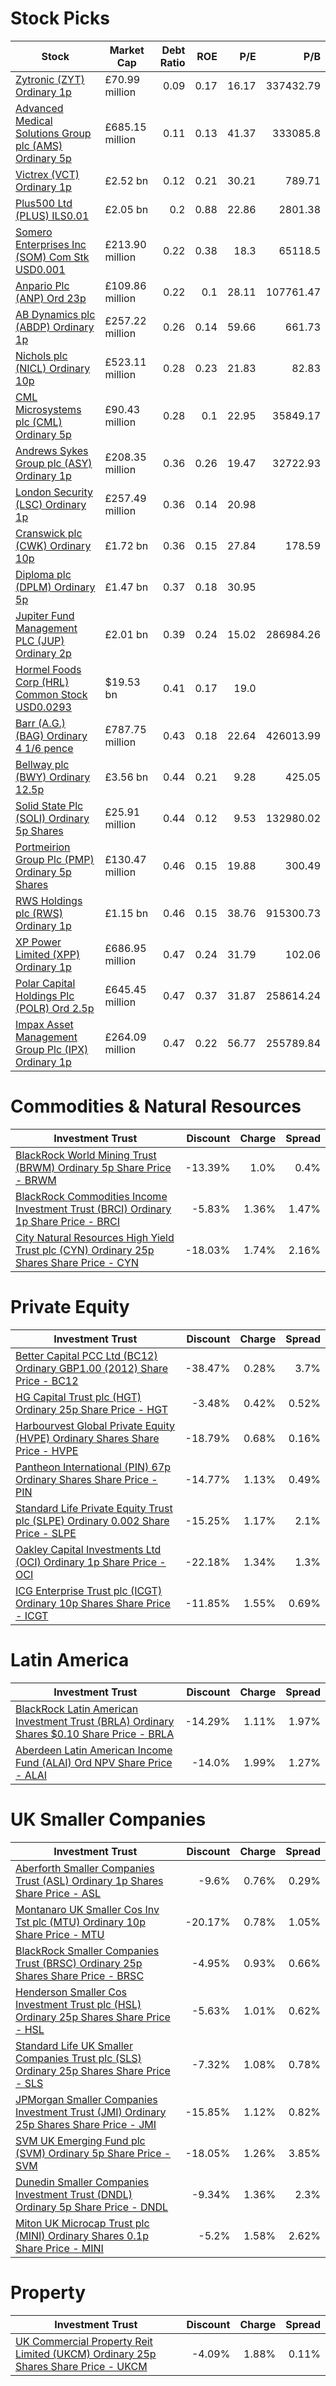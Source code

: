  
# Stock Picks
| Stock | Market Cap | Debt Ratio | ROE | P/E | P/B |
| ----- | ---------- | ----------:| ---:| ---:| ---:|
[Zytronic (ZYT) Ordinary 1p](http://www.hl.co.uk/shares/shares-search-results/z/zytronic-ordinary-1p "URL")|£70.99 million|0.09|0.17|16.17|337432.79|
[Advanced Medical Solutions Group plc (AMS) Ordinary 5p](http://www.hl.co.uk/shares/shares-search-results/a/advanced-medical-solutions-group-ord-5p "URL")|£685.15 million|0.11|0.13|41.37|333085.8|
[Victrex (VCT) Ordinary 1p](http://www.hl.co.uk/shares/shares-search-results/v/victrex-ordinary-1p "URL")|£2.52 bn|0.12|0.21|30.21|789.71|
[Plus500 Ltd (PLUS) ILS0.01](http://www.hl.co.uk/shares/shares-search-results/p/plus500-ltd-ordinary-ils0.01 "URL")|£2.05 bn|0.2|0.88|22.86|2801.38|
[Somero Enterprises Inc (SOM) Com Stk USD0.001](http://www.hl.co.uk/shares/shares-search-results/s/somero-enterprises-inc-com-stk-usd0.001 "URL")|£213.90 million|0.22|0.38|18.3|65118.5|
[Anpario Plc (ANP) Ord 23p](http://www.hl.co.uk/shares/shares-search-results/a/anpario-plc-ord-23p "URL")|£109.86 million|0.22|0.1|28.11|107761.47|
[AB Dynamics plc (ABDP) Ordinary 1p](http://www.hl.co.uk/shares/shares-search-results/a/ab-dynamics-plc-ordinary-1p "URL")|£257.22 million|0.26|0.14|59.66|661.73|
[Nichols plc (NICL) Ordinary 10p](http://www.hl.co.uk/shares/shares-search-results/n/nichols-plc-ordinary-10p "URL")|£523.11 million|0.28|0.23|21.83|82.83|
[CML Microsystems plc (CML) Ordinary 5p](http://www.hl.co.uk/shares/shares-search-results/c/cml-microsystems-plc-ordinary-5p "URL")|£90.43 million|0.28|0.1|22.95|35849.17|
[Andrews Sykes Group plc (ASY) Ordinary 1p](http://www.hl.co.uk/shares/shares-search-results/a/andrews-sykes-group-plc-ordinary-1p "URL")|£208.35 million|0.36|0.26|19.47|32722.93|
[London Security (LSC) Ordinary 1p](http://www.hl.co.uk/shares/shares-search-results/l/london-security-ordinary-1p "URL")|£257.49 million|0.36|0.14|20.98||
[Cranswick plc (CWK) Ordinary 10p](http://www.hl.co.uk/shares/shares-search-results/c/cranswick-plc-ordinary-10p "URL")|£1.72 bn|0.36|0.15|27.84|178.59|
[Diploma plc (DPLM) Ordinary 5p](http://www.hl.co.uk/shares/shares-search-results/d/diploma-plc-ordinary-5p "URL")|£1.47 bn|0.37|0.18|30.95||
[Jupiter Fund Management PLC (JUP) Ordinary 2p](http://www.hl.co.uk/shares/shares-search-results/j/jupiter-fund-management-plc-ordinary-2p "URL")|£2.01 bn|0.39|0.24|15.02|286984.26|
[Hormel Foods Corp (HRL) Common Stock USD0.0293](http://www.hl.co.uk/shares/shares-search-results/h/hormel-foods-corp-common-stock-usd0.0293 "URL")|$19.53 bn|0.41|0.17|19.0||
[Barr (A.G.) (BAG) Ordinary 4 1/6 pence](http://www.hl.co.uk/shares/shares-search-results/b/barr-a.g.-ord-4-16-pence "URL")|£787.75 million|0.43|0.18|22.64|426013.99|
[Bellway plc (BWY) Ordinary 12.5p](http://www.hl.co.uk/shares/shares-search-results/b/bellway-plc-ordinary-12.5p "URL")|£3.56 bn|0.44|0.21|9.28|425.05|
[Solid State Plc (SOLI) Ordinary 5p Shares](http://www.hl.co.uk/shares/shares-search-results/s/solid-state-plc-ordinary-5p-shares "URL")|£25.91 million|0.44|0.12|9.53|132980.02|
[Portmeirion Group Plc (PMP) Ordinary 5p Shares](http://www.hl.co.uk/shares/shares-search-results/p/portmeirion-group-plc-ordinary-5p-shares "URL")|£130.47 million|0.46|0.15|19.88|300.49|
[RWS Holdings plc (RWS) Ordinary 1p](http://www.hl.co.uk/shares/shares-search-results/r/rws-holdings-plc-ordinary-1p "URL")|£1.15 bn|0.46|0.15|38.76|915300.73|
[XP Power Limited (XPP) Ordinary 1p](http://www.hl.co.uk/shares/shares-search-results/x/xp-power-limited-ordinary-1p "URL")|£686.95 million|0.47|0.24|31.79|102.06|
[Polar Capital Holdings Plc (POLR) Ord 2.5p](http://www.hl.co.uk/shares/shares-search-results/p/polar-capital-holdings-plc-ord-2.5p "URL")|£645.45 million|0.47|0.37|31.87|258614.24|
[Impax Asset Management Group Plc (IPX) Ordinary 1p](http://www.hl.co.uk/shares/shares-search-results/i/impax-asset-managemet-group-ordinary-1p "URL")|£264.09 million|0.47|0.22|56.77|255789.84|
# Commodities & Natural Resources
| Investment Trust | Discount | Charge | Spread |
| ---------------- | --------:| ------:| ------:|
|[BlackRock World Mining Trust (BRWM) Ordinary 5p Share Price - BRWM](http://www.hl.co.uk/shares/shares-search-results/0577485 "Link")|-13.39%|1.0%|0.4%|
|[BlackRock Commodities Income Investment Trust (BRCI) Ordinary 1p Share Price - BRCI](http://www.hl.co.uk/shares/shares-search-results/B0N8MF9 "Link")|-5.83%|1.36%|1.47%|
|[City Natural Resources High Yield Trust plc (CYN) Ordinary 25p Shares Share Price - CYN](http://www.hl.co.uk/shares/shares-search-results/0035392 "Link")|-18.03%|1.74%|2.16%|
# Private Equity
| Investment Trust | Discount | Charge | Spread |
| ---------------- | --------:| ------:| ------:|
|[Better Capital PCC Ltd (BC12) Ordinary GBP1.00 (2012) Share Price - BC12](http://www.hl.co.uk/shares/shares-search-results/B4N1RV7 "Link")|-38.47%|0.28%|3.7%|
|[HG Capital Trust plc (HGT) Ordinary 25p Share Price - HGT](http://www.hl.co.uk/shares/shares-search-results/0392105 "Link")|-3.48%|0.42%|0.52%|
|[Harbourvest Global Private Equity (HVPE) Ordinary Shares Share Price - HVPE](http://www.hl.co.uk/shares/shares-search-results/BR30MJ8 "Link")|-18.79%|0.68%|0.16%|
|[Pantheon International (PIN) 67p Ordinary Shares Share Price - PIN](http://www.hl.co.uk/shares/shares-search-results/0414850 "Link")|-14.77%|1.13%|0.49%|
|[Standard Life Private Equity Trust plc (SLPE) Ordinary 0.002 Share Price - SLPE](http://www.hl.co.uk/shares/shares-search-results/3047468 "Link")|-15.25%|1.17%|2.1%|
|[Oakley Capital Investments Ltd (OCI) Ordinary 1p Share Price - OCI](http://www.hl.co.uk/shares/shares-search-results/B23DL39 "Link")|-22.18%|1.34%|1.3%|
|[ICG Enterprise Trust plc (ICGT) Ordinary 10p Shares Share Price - ICGT](http://www.hl.co.uk/shares/shares-search-results/0329200 "Link")|-11.85%|1.55%|0.69%|
# Latin America
| Investment Trust | Discount | Charge | Spread |
| ---------------- | --------:| ------:| ------:|
|[BlackRock Latin American Investment Trust (BRLA) Ordinary Shares $0.10 Share Price - BRLA](http://www.hl.co.uk/shares/shares-search-results/0505840 "Link")|-14.29%|1.11%|1.97%|
|[Aberdeen Latin American Income Fund (ALAI) Ord NPV Share Price - ALAI](http://www.hl.co.uk/shares/shares-search-results/B44ZTP6 "Link")|-14.0%|1.99%|1.27%|
# UK Smaller Companies
| Investment Trust | Discount | Charge | Spread |
| ---------------- | --------:| ------:| ------:|
|[Aberforth Smaller Companies Trust (ASL) Ordinary 1p Shares Share Price - ASL](http://www.hl.co.uk/shares/shares-search-results/0006655 "Link")|-9.6%|0.76%|0.29%|
|[Montanaro UK Smaller Cos Inv Tst plc (MTU) Ordinary 10p Share Price - MTU](http://www.hl.co.uk/shares/shares-search-results/0600756 "Link")|-20.17%|0.78%|1.05%|
|[BlackRock Smaller Companies Trust (BRSC) Ordinary 25p Shares Share Price - BRSC](http://www.hl.co.uk/shares/shares-search-results/0643610 "Link")|-4.95%|0.93%|0.66%|
|[Henderson Smaller Cos Investment Trust plc (HSL) Ordinary 25p Shares Share Price - HSL](http://www.hl.co.uk/shares/shares-search-results/0906506 "Link")|-5.63%|1.01%|0.62%|
|[Standard Life UK Smaller Companies Trust plc (SLS) Ordinary 25p Shares Share Price - SLS](http://www.hl.co.uk/shares/shares-search-results/0295958 "Link")|-7.32%|1.08%|0.78%|
|[JPMorgan Smaller Companies Investment Trust (JMI) Ordinary 25p Shares Share Price - JMI](http://www.hl.co.uk/shares/shares-search-results/0741600 "Link")|-15.85%|1.12%|0.82%|
|[SVM UK Emerging Fund plc (SVM) Ordinary 5p Share Price - SVM](http://www.hl.co.uk/shares/shares-search-results/0068417 "Link")|-18.05%|1.26%|3.85%|
|[Dunedin Smaller Companies Investment Trust (DNDL) Ordinary 5p Share Price - DNDL](http://www.hl.co.uk/shares/shares-search-results/B1GCL25 "Link")|-9.34%|1.36%|2.3%|
|[Miton UK Microcap Trust plc (MINI) Ordinary Shares 0.1p Share Price - MINI](http://www.hl.co.uk/shares/shares-search-results/BWFGQ08 "Link")|-5.2%|1.58%|2.62%|
# Property
| Investment Trust | Discount | Charge | Spread |
| ---------------- | --------:| ------:| ------:|
|[UK Commercial Property Reit Limited (UKCM) Ordinary 25p Shares Share Price - UKCM](http://www.hl.co.uk/shares/shares-search-results/B19Z2J5 "Link")|-4.09%|1.88%|0.11%|
